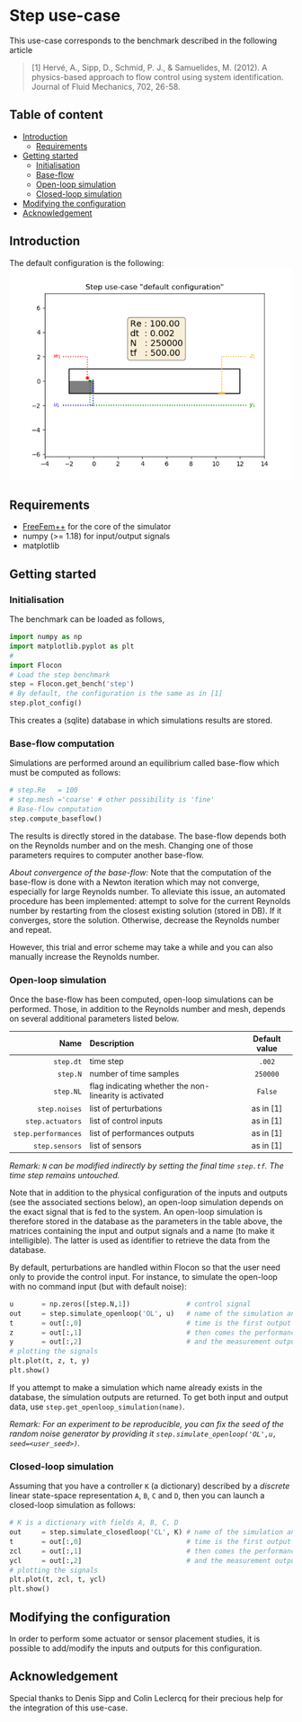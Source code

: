 # Step use-case

This use-case corresponds to the benchmark described in the following article

> [1] Hervé, A., Sipp, D., Schmid, P. J., & Samuelides, M. (2012). A physics-based approach to flow control using system identification. Journal of Fluid Mechanics, 702, 26-58.


## Table of content

* [Introduction](#introduction)
  * [Requirements](#requirements)
* [Getting started](#getting-started)
  * [Initialisation](#initialisation)
  * [Base-flow](#base-flow-computation)
  * [Open-loop simulation](#open-loop-simulation)
  * [Closed-loop simulation](#closed-loop-simulation)
* [Modifying the configuration](#modifying-the-configuration)  
* [Acknowledgement](#acknowledgement)

## Introduction

The default configuration is the following:
![Default configuration](./static/step_default.png)

## Requirements

* [FreeFem++](https://freefem.org/) for the core of the simulator
* numpy (>= 1.18) for input/output signals
* matplotlib


## Getting started


### Initialisation

The benchmark can be loaded as follows,

```python
import numpy as np
import matplotlib.pyplot as plt
#
import Flocon
# Load the step benchmark
step = Flocon.get_bench('step')
# By default, the configuration is the same as in [1]
step.plot_config()
```
This creates a (sqlite) database in which simulations results are stored.


### Base-flow computation

Simulations are performed around an equilibrium called base-flow which  must be computed as follows:

```python
# step.Re   = 100
# step.mesh ='coarse' # other possibility is 'fine'
# Base-flow computation
step.compute_baseflow()
```
The results is directly stored in the database. The base-flow depends both on the Reynolds number and on the mesh. Changing one of those parameters requires to computer another base-flow.


*About convergence of the base-flow:* Note that the computation of the base-flow is done with a Newton iteration which may not converge, especially for large Reynolds number. To alleviate this issue, an automated procedure has been implemented: attempt to solve for the current Reynolds number by restarting from the closest existing solution (stored in DB). If it converges, store the solution. Otherwise, decrease the Reynolds number and repeat.

However, this trial and error scheme may take a while and you can also manually increase the Reynolds number.

### Open-loop simulation

Once the base-flow has been computed, open-loop simulations can be performed. Those, in addition to the Reynolds number and mesh, depends on several additional parameters listed below.


|   Name              | Description                                            |  Default value |
|--------------------:|:-------------------------------------------------------|:--------------:|
| `step.dt`           | time step                                              |  `.002`        |
| `step.N`            | number of time samples                                 |  `250000`      |
| `step.NL`           | flag indicating whether the non-linearity is activated |  `False`       |
| `step.noises`       | list of perturbations                                  |  as in [1]     |
| `step.actuators`    | list of control inputs                                 |  as in [1]     |
| `step.performances` | list of performances outputs                           |  as in [1]     |
| `step.sensors`      | list of sensors                                        |  as in [1]     |

*Remark: `N` can be modified indirectly by setting the final time `step.tf`. The time step remains untouched.*

Note that in addition to the physical configuration of the inputs and outputs (see the associated sections below), an open-loop simulation depends on the exact signal that is fed to the system.
An open-loop simulation is therefore stored in the database as the parameters in the table above, the matrices containing the input and output signals and a name (to make it intelligible). The latter is used as identifier to retrieve the data from the database.

By default, perturbations are handled within Flocon so that the user need only to provide the control input. For instance, to simulate the open-loop with no command input (but with default noise):

```python
u       = np.zeros([step.N,1])              # control signal
out     = step.simulate_openloop('OL', u)   # name of the simulation and command
t       = out[:,0]                          # time is the first output
z       = out[:,1]                          # then comes the performances outputs
y       = out[:,2]                          # and the measurement outputs
# plotting the signals
plt.plot(t, z, t, y)
plt.show()
```
If you attempt to make a simulation which name already exists in the database, the simulation outputs are returned. To get both input and output data, use `step.get_openloop_simulation(name)`.

*Remark: For an experiment to be reproducible, you can fix the seed of the random noise generator by providing it `step.simulate_openloop('OL',u, seed=<user_seed>)`.*

### Closed-loop simulation

Assuming that you have a controller `K` (a dictionary) described by a *discrete* linear state-space representation `A`, `B`, `C` and `D`, then you can launch a closed-loop simulation as follows:

```python
# K is a dictionary with fields A, B, C, D
out     = step.simulate_closedloop('CL', K) # name of the simulation and control law
t       = out[:,0]                          # time is the first output
zcl     = out[:,1]                          # then comes the performances outputs
ycl     = out[:,2]                          # and the measurement outputs
# plotting the signals
plt.plot(t, zcl, t, ycl)
plt.show()
```



## Modifying the configuration

In order to perform some actuator or sensor placement studies, it is possible to add/modify the inputs and outputs for this configuration.


## Acknowledgement  

Special thanks to Denis Sipp and Colin Leclercq for their precious help for the integration of this use-case.
